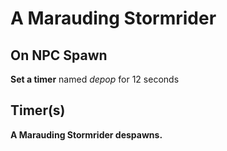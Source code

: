 # A Marauding Stormrider
## On NPC Spawn

**Set a timer** named *depop* for 12 seconds
## Timer(s)

**A Marauding Stormrider despawns.**